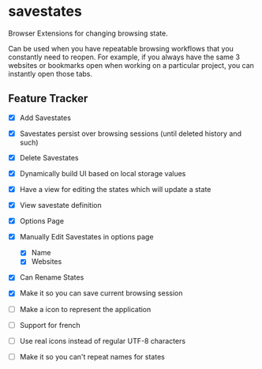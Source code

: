 # savestates
Browser Extensions for changing browsing state.

Can be used when you have repeatable browsing workflows that you constantly need to reopen. 
For example, if you always have the same 3 websites or bookmarks open when working on a particular project, you can instantly open those tabs. 



## Feature Tracker

- [x] Add Savestates
- [x] Savestates persist over browsing sessions (until deleted history and such)
- [x] Delete Savestates
- [x] Dynamically build UI based on local storage values
- [x] Have a view for editing the states which will update a state
- [x] View savestate definition
- [x] Options Page
- [x] Manually Edit Savestates in options page
    - [x] Name
    - [x] Websites
- [x] Can Rename States
- [x] Make it so you can save current browsing session

- [ ] Make a icon to represent the application
- [ ] Support for french
- [ ] Use real icons instead of regular UTF-8 characters 
- [ ] Make it so you can't repeat names for states

